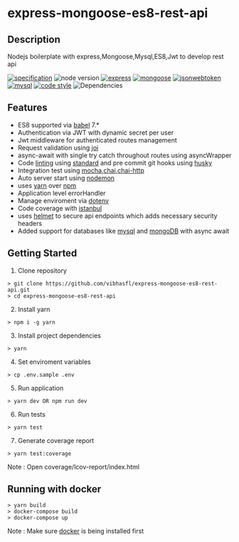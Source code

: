 # express-mongoose-es8-rest-api

## Description
Nodejs boilerplate with express,Mongoose,Mysql,ES8,Jwt to develop rest api

[![specification](https://img.shields.io/badge/ES8/ECMASCRIPT-2017-yellow.svg)](https://www.ecma-international.org/ecma-262/8.0/index.html)
![node version](https://img.shields.io/badge/node-%3E%3D%208.10.0-brightgreen.svg)
[![express](https://img.shields.io/badge/express-4.x-orange.svg)](https://github.com/expressjs/express)
[![mongoose](https://img.shields.io/badge/mongoose-5.4.12-red.svg)](https://mongoosejs.com/)
[![jsonwebtoken](https://img.shields.io/badge/jsonwebtoken-8.4.0-green.svg)](https://github.com/auth0/node-jsonwebtoken)
[![mysql](https://img.shields.io/badge/mysql-2.16-blue.svg)](https://github.com/mysqljs/mysql)
[![code style](https://img.shields.io/badge/eslint--config--standard-%5E12.0.0-blue.svg)](https://github.com/standard/eslint-config-standard)
![Dependencies](https://img.shields.io/badge/dependencies-up%20to%20date-brightgreen.svg)

## Features
- ES8 supported via [babel](https://github.com/babel/babel) 7.*
- Authentication via JWT with dynamic secret per user
- Jwt middleware for authenticated routes management
- Request validation using [joi](https://github.com/hapijs/joi)
- async-await with single try catch throughout routes using asyncWrapper
- Code [linting](http://eslint.org) using [standard](https://github.com/standard/standard) and pre commit git hooks using [husky](https://github.com/typicode/husky)
- Integration test using [mocha](https://github.com/mochajs/mocha),[chai](https://github.com/chaijs/chai),[chai-http](https://github.com/chaijs/chai-http)
- Auto server start using [nodemon](https://github.com/remy/nodemon)
- uses [yarn](https://yarnpkg.com) over [npm](https://www.npmjs.com/)
- Application level errorHandler 
- Manage enviroment via [dotenv](https://github.com/rolodato/dotenv-safe)
- Code coverage with [istanbul](https://github.com/istanbuljs/nyc)
- uses [helmet](https://github.com/helmetjs/helmet) to secure api endpoints which adds necessary security headers
- Added support for databases like [mysql](https://github.com/mysqljs/mysql) and [mongoDB](https://github.com/Automattic/mongoose) with async await
## Getting Started
1. Clone repository
``` 
> git clone https://github.com/vibhasfl/express-mongoose-es8-rest-api.git 
> cd express-mongoose-es8-rest-api
```
2. Install yarn 
``` 
> npm i -g yarn 
```
3. Install project dependencies
```
> yarn
```
4. Set enviroment variables
```
> cp .env.sample .env
```
5. Run application
``` 
> yarn dev OR npm run dev
```
6. Run tests
```
> yarn test
```
7. Generate coverage report
```
> yarn test:coverage
```
Note : Open coverage/lcov-report/index.html

## Running with docker
```
> yarn build 
> docker-compose build
> docker-compose up
```
Note : Make sure [docker](https://hub.docker.com/) is being installed first





